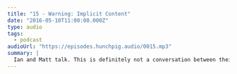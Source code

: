 ```yaml
---
title: "15 - Warning: Implicit Content"
date: "2016-05-10T11:00:00.000Z"
type: audio
tags:
  - podcast
audioUrl: "https://episodes.hunchpig.audio/0015.mp3"
summary: |
  Ian and Matt talk. This is definitely not a conversation between their fathers. Contact us at http://twitter.com/hunchpig for sponsorship opportunities. Our next sponsorship is available for $1!
---
```

